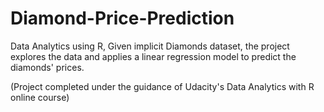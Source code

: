 # Diamond-Price-Prediction
Data Analytics using R, 
Given implicit Diamonds dataset, the project explores the data and applies a linear regression model to predict the diamonds' prices.

(Project completed under the guidance of Udacity's Data Analytics with R online course)
